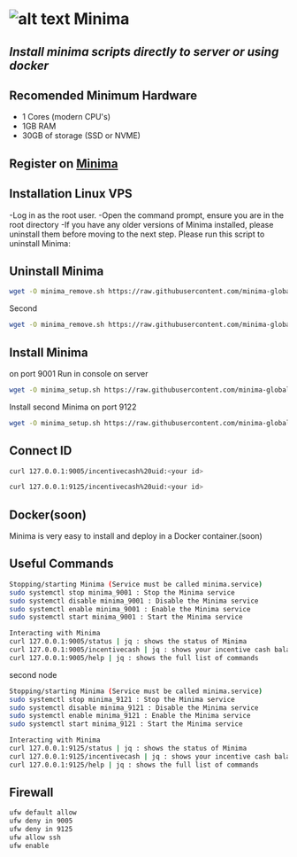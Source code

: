 # ![alt text](https://docs.minima.global/img/logo.svg) Minima
## _Install minima scripts directly to server or using docker_

## Recomended Minimum Hardware

- 1 Cores (modern CPU's)
- 1GB RAM
- 30GB of storage (SSD or NVME)

## Register on [Minima](https://incentive.minima.global/account/register?inviteCode=IJHJUQBR)

## Installation Linux VPS

-Log in as the root user.
-Open the command prompt, ensure you are in the root directory
-If you have any older versions of Minima installed, please uninstall them before moving to the next step. Please run this script to uninstall Minima:

## Uninstall Minima 

```sh
wget -O minima_remove.sh https://raw.githubusercontent.com/minima-global/Minima/master/scripts/minima_remove.sh && chmod +x minima_remove.sh && sudo ./minima_remove.sh -p 9001 -x
```
Second
```sh
wget -O minima_remove.sh https://raw.githubusercontent.com/minima-global/Minima/master/scripts/minima_remove.sh && chmod +x minima_remove.sh && sudo ./minima_remove.sh -p 9121 -x
```

## Install Minima 

on port 9001
Run in console on server
```sh
wget -O minima_setup.sh https://raw.githubusercontent.com/minima-global/Minima/master/scripts/minima_setup.sh && chmod +x minima_setup.sh && sudo ./minima_setup.sh -p 9001
```

Install second Minima on port 9122

```sh
wget -O minima_setup.sh https://raw.githubusercontent.com/minima-global/Minima/master/scripts/minima_setup.sh && chmod +x minima_setup.sh && sudo ./minima_setup.sh -p 9121
```

## Connect ID

```sh
curl 127.0.0.1:9005/incentivecash%20uid:<your id>

curl 127.0.0.1:9125/incentivecash%20uid:<your id>
```

## Docker(soon)
Minima is very easy to install and deploy in a Docker container.(soon)

## Useful Commands

```sh
Stopping/starting Minima (Service must be called minima.service)
sudo systemctl stop minima_9001 : Stop the Minima service
sudo systemctl disable minima_9001 : Disable the Minima service
sudo systemctl enable minima_9001 : Enable the Minima service 
sudo systemctl start minima_9001 : Start the Minima service

Interacting with Minima
curl 127.0.0.1:9005/status | jq : shows the status of Minima 
curl 127.0.0.1:9005/incentivecash | jq : shows your incentive cash balance
curl 127.0.0.1:9005/help | jq : shows the full list of commands
```

second node
```sh
Stopping/starting Minima (Service must be called minima.service)
sudo systemctl stop minima_9121 : Stop the Minima service
sudo systemctl disable minima_9121 : Disable the Minima service
sudo systemctl enable minima_9121 : Enable the Minima service 
sudo systemctl start minima_9121 : Start the Minima service

Interacting with Minima
curl 127.0.0.1:9125/status | jq : shows the status of Minima 
curl 127.0.0.1:9125/incentivecash | jq : shows your incentive cash balance
curl 127.0.0.1:9125/help | jq : shows the full list of commands
```

## Firewall

```sh
ufw default allow
ufw deny in 9005
ufw deny in 9125
ufw allow ssh
ufw enable
```